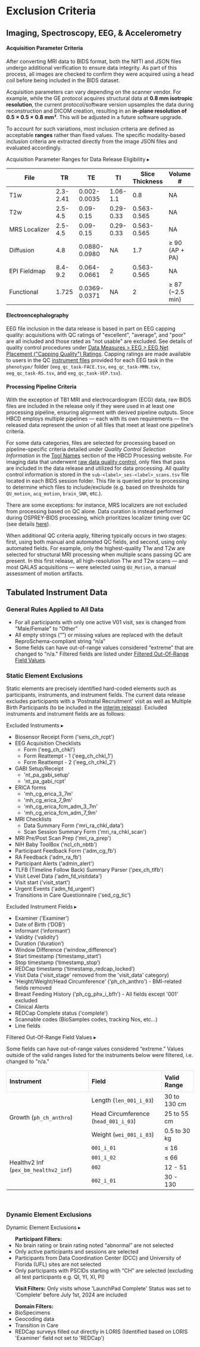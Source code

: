 # Exclusion Criteria 

## Imaging, Spectroscopy, EEG, & Accelerometry

#### Acquisition Parameter Criteria
After converting MRI data to BIDS format, both the NIfTI and JSON files undergo additional verification to ensure data integrity. As part of this process, all images are checked to confirm they were acquired using a head coil before being included in the BIDS dataset.

Acquisition parameters can vary depending on the scanner vendor. For example, while the GE protocol acquires structural data at **0.8 mm isotropic resolution**, the current protocol/software version upsamples the data during reconstruction and DICOM creation, resulting in an **in-plane resolution of 0.5 × 0.5 × 0.8 mm³**. This will be adjusted in a future software upgrade.

To account for such variations, most inclusion criteria are defined as acceptable **ranges** rather than fixed values. The specific modality-based inclusion criteria are extracted directly from the image JSON files and evaluated accordingly.

<p>
<div id="acq-param-table" class="table-banner" onclick="toggleCollapse(this)">
  <span class="table-text">Acquisition Parameter Ranges for Data Release Eligibility</span>
  <span class="table-arrow">▸</span>
</div>
<div class="table-open-collapsible-content">
<table style="width: 100%; border-collapse: collapse; table-layout: fixed;">
  <thead>
    <tr>
      <th style="width: 100%; border-collapse: collapse; table-layout: fixed;">File</th>
      <th style="width: 100%; border-collapse: collapse; table-layout: fixed;">TR</th>   
      <th style="width: 100%; border-collapse: collapse; table-layout: fixed;">TE</th>        
      <th style="width: 100%; border-collapse: collapse; table-layout: fixed;">TI</th>    
      <th style="width: 100%; border-collapse: collapse; table-layout: fixed;">Slice Thickness</th>  
      <th style="width: 100%; border-collapse: collapse; table-layout: fixed;">Volume #</th>  
    </tr>
  </thead>
<tbody>
	<tr>
		<td>T1w</td>
		<td>2.3-2.41</td>
    <td>0.002-0.0035</td>
		<td>1.06-1.1</td>    
    <td>0.8</td>    
    <td>NA</td>    
	</tr>
	<tr>
		<td>T2w</td>
		<td>2.5-4.5</td>
    <td>0.09-0.15</td>
		<td>0.29-0.33</td>    
    <td>0.563-0.565</td>    
    <td>NA</td>
	</tr>  
	<tr>
		<td>MRS Localizer</td>
		<td>2.5-4.5</td>
    <td>0.09-0.15</td>
		<td>0.29-0.33</td>    
    <td>0.563-0.565</td>    
    <td>NA</td>
	</tr>   
	<tr>
		<td>Diffusion</td>
		<td>4.8</td>
    <td>0.0880-0.0980</td>
		<td>NA</td>    
    <td>1.7</td>    
    <td style="word-wrap: break-word; white-space: normal;">≥ 90 (AP + PA)</td>  
	</tr>  
	<tr>
		<td>EPI Fieldmap</td>
		<td>8.4-9.2</td>
    <td>0.064-0.0661</td>
		<td>2</td>    
    <td>0.563-0.565</td>    
    <td>NA</td>
	</tr>  
	<tr>
		<td>Functional</td>
		<td>1.725</td>
    <td>0.0369-0.0371</td>
		<td>NA</td>    
    <td>2</td>  
    <td>≥ 87 (~2.5 min)</td>   
	</tr>  
</tbody>
</table>
</div>
</p>

#### Electroencephalography
EEG file inclusion in the data release is based in part on EEG capping quality: acquisitions with QC ratings of "excellent", "average", and "poor" are all included and those rated as "not usable" are excluded. See details of quality control procedures under [Data Measures > EEG > EEG Net Placement ("Capping Quality") Ratings](../measures/eeg/index.md#eeg-net-placement-capping-quality-ratings). Capping ratings are made available to users in the QC [instrument files](phenotypes.md) provided for each EEG task in the `phenotype/` folder (`eeg_qc_task-FACE.tsv`, `eeg_qc_task-MMN.tsv`, `eeg_qc_task-RS.tsv`, and `eeg_qc_task-VEP.tsv`).

#### Processing Pipeline Criteria
With the exception of TB1 MRI and electrocardiogram (ECG) data, raw BIDS files are included in the release only if they were used in at least one processing pipeline, ensuring alignment with derived pipeline outputs. Since HBCD employs multiple pipelines — each with its own requirements — the released data represent the union of all files that meet at least one pipeline’s criteria. 

For some data categories, files are selected for processing based on pipeline-specific criteria detailed under *Quality Control Selection Information* in the [Tool Names](https://hbcd-cbrain-processing.readthedocs.io/latest/tool_details.html#tool-names) section of the HBCD Processing website. For imaging data that underwent [raw data quality control](../measures/mri/qc.md#raw-mr-data-qc), only files that pass are included in the data release and utilized for data processing. All quality control information is stored in the `sub-<label>_ses-<label>_scans.tsv` file located in each BIDS session folder. This file is queried prior to processing to determine which files to include/exclude (e.g. based on thresholds for `QU_motion`, `acq_motion`, `brain_SNR`, etc.). 

There are some exceptions: for instance, MRS localizers are not excluded from processing based on QC alone. Data curation is instead performed during OSPREY-BIDS processing, which prioritizes localizer timing over QC (see details [here](https://osprey-bids.readthedocs.io/en/2.4.3/processing_pipeline_details.html)). 

When additional QC criteria apply, filtering typically occurs in two stages: first, using both manual and automated QC fields, and second, using only automated fields. For example, only the highest-quality T1w and T2w are selected for structural MRI processing when multiple scans passing QC are present. In this first release, all high-resolution T1w and T2w scans — and most QALAS acquisitions — were selected using `QU_Motion`, a manual assessment of motion artifacts.

## Tabulated Instrument Data

### General Rules Applied to All Data
- For all participants with only one active V01 visit, sex is changed from "Male/Female" to “Other”
- All empty strings (“”) or missing values are replaced with the default ReproSchema-compliant string “n/a”
- Some fields can have out-of-range values considered “extreme” that are changed to “n/a." Filtered fields are listed under [Filtered Out-Of-Range Field Values](#filtered-values).
  
### Static Element Exclusions
Static elements are precisely identified hard-coded elements such as participants, instruments, and instrument fields. The current data release excludes participants with a 'Postnatal Recruitment' visit as well as Multiple Birth Participants (to be included in the [interim release](../changelog/pending.md#release-11-release-date-tba)). Excluded instruments and instrument fields are as follows:

<div id="static-exclusions-dropdown" class="table-banner" onclick="toggleCollapse(this)">
    <span class="table-text">Excluded Instruments</span>
  <span class="notification-arrow">▸</span>
</div>
<div class="closed-collapsible-content">
<ul>
    <li>Biosensor Receipt Form ('sens_ch_rcpt')</li>
    <li>EEG Acquisition Checklists
    <ul>
        <li>Form ('eeg_ch_chkl')</li>
        <li>Form Reattempt - 1 ('eeg_ch_chkl_1')</li>
        <li>Form Reattempt - 2 ('eeg_ch_chkl_2')</li>
    </ul>
    <li>GABI Setup/Receipt
        <ul>
        <li>'nt_pa_gabi_setup'  </li>
        <li>'nt_pa_gabi_rcpt'  </li>
        </ul>
    </li>
    <li>ERICA forms
        <ul>
        <li>'mh_cg_erica_3_7m'  </li>
        <li>'mh_cg_erica_7_9m'  </li>
        <li>'mh_cg_erica_fcm_adm_3_7m'  </li>
        <li>'mh_cg_erica_fcm_adm_7_9m'  </li>
        </ul>
    </li>
    <li>MRI Checklists
        <ul>
        <li>Data Summary Form ('mri_ra_chkl_data')  </li>
        <li>Scan Session Summary Form ('mri_ra_chkl_scan')  </li>
        </ul>
    </li>
    <li>MRI Pre/Post Scan Prep ('mri_ra_prep')</li>
    <li>NIH Baby ToolBox ('ncl_ch_nbtb')</li>
    <li>Participant Feedback Form ('adm_cg_fb')</li>
    <li>RA Feedback ('adm_ra_fb')</li>
    <li>Participant Alerts ('admin_alert')</li>
    <li>TLFB (Timeline Follow Back) Summary Parser ('pex_ch_tlfb')</li>
    <li>Visit Level Data ('adm_fd_visitdata')</li>
    <li>Visit start ('visit_start')</li>
    <li>Urgent Events ('adm_fd_urgent')</li>
    <li>Transitions in Care Questionnaire ('sed_cg_tic')</li>
</ul>
</div>

<div id="static-exclusions-fields" class="table-banner" onclick="toggleCollapse(this)">
    <span class="table-text">Excluded Instrument Fields</span>
  <span class="notification-arrow">▸</span>
</div>
<div class="closed-collapsible-content">
<ul>
    <li>Examiner ('Examiner’)  </li>
    <li>Date of Birth (‘DOB’)  </li>
    <li>Informant (‘informant’)  </li>
    <li>Validity (‘validity’)  </li>
    <li>Duration (‘duration’)  </li>
    <li>Window Difference (‘window_difference’)  </li>
    <li>Start timestamp (‘timestamp_start’)  </li>
    <li>Stop timestamp (‘timestamp_stop’)  </li>
    <li>REDCap timestamp (‘timestamp_redcap_locked’)  </li>
    <li>Visit Data ('visit_stage' removed from the 'visit_data' category)  </li>
    <li>'Height/Weight/Head Circumference' ('ph_ch_anthro') - BMI-related fields removed  </li>
    <li>Breast Feeding History ('ph_cg_phx_i_bfh') - All fields except '001' excluded  </li>
    <li>Clinical Alerts  </li>
    <li>REDCap Complete status ('complete')  </li>
    <li>Scannable codes (BioSamples codes, tracking Nos, etc...)  </li>
    <li>Line fields</li>
</ul>
</div>

<div id="filtered-values" class="table-banner" onclick="toggleCollapse(this)">
    <span class="table-text">Filtered Out-Of-Range Field Values</span>
  <span class="notification-arrow">▸</span>
</div>
<div class="closed-collapsible-content">
<p>Some fields can have out-of-range values considered “extreme.” Values outside of the valid ranges listed for the instruments below were filtered, i.e. changed to "n/a."</p>
<table style="width: 100%; border-collapse: collapse; table-layout: fixed;">
  <thead>
    <tr>
      <th style="border: 1px solid #ddd; padding: 8px; text-align: left;">Instrument</th>
      <th style="border: 1px solid #ddd; padding: 8px; text-align: left;">Field</th>
      <th style="border: 1px solid #ddd; padding: 8px; text-align: left;">Valid Range</th>
    </tr>
  </thead>
<tbody>        
<td colspan="1" rowspan="4" style="word-wrap: break-word; white-space: normal;">Growth (<code>ph_ch_anthro</code>)</td>
    <tr>
        <td>Length (<code>len_001_i_03</code>)</td>
        <td>30 to 130 cm</td>
    </tr>     
    <tr>
        <td>Head Circumference (<code>head_001_i_03</code>)</td>
        <td>25 to 55 cm</td>
    </tr>          
    <tr>
        <td>Weight (<code>wei_001_i_03</code>)</td>
        <td>0.5 to 30 kg</td>
    </tr>         
<td colspan="1" rowspan="5" style="word-wrap: break-word; white-space: normal;">Healthv2 Inf (<code>pex_bm_healthv2_inf</code>)</td>
    <tr>
        <td><code>001_i_01</code></td>
        <td>≤ 16</td>
    </tr>     
    <tr>
        <td><code>001_i_02</code></td>
        <td>≤ 66</td>
    </tr>     
    <tr>
        <td><code>002</code></td>
        <td>12 - 51</td>
    </tr>     
    <tr>
        <td><code>002_i_01</code></td>
        <td>30 - 130</td>
    </tr>     
</tbody>
</table>
</div>
<br>

### Dynamic Element Exclusions
<div id="dynamic-exclusions-dropdown" class="table-banner" onclick="toggleCollapse(this)">
    <span class="table-text">Dynamic Element Exclusions</span>
  <span class="notification-arrow">▸</span>
</div>
<div class="closed-collapsible-content">
<ul>
<b>Participant Filters:</b>
    <li>No brain rating or brain rating noted “abnormal” are not selected</li>
    <li>Only active participants and sessions are selected</li>
    <li>Participants from Data Coordination Center (DCC) and University of Florida (UFL) sites are not selected</li>
    <li>Only participants with PSCIDs starting with “CH” are selected (excluding all test participants e.g. QI, YI, XI, PI)</li>
</ul>
<ul><b>Visit Filters:</b> Only visits whose 'LaunchPad Complete' Status was set to 'Complete' before July 1st, 2024 are included</ul>
<ul>
<b>Domain Filters:</b>
    <li>BioSpecimens</li>
    <li>Geocoding data</li>
    <li>Transition in Care</li>
    <li>REDCap surveys filled out directly in LORIS (Identified based on LORIS 'Examiner' field not set to 'REDCap')</li>
</ul>
</div>


